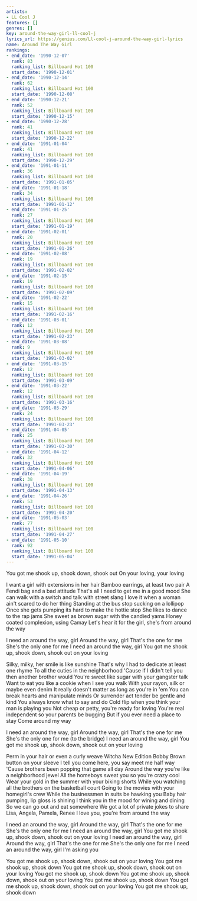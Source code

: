```yaml
---
artists:
- LL Cool J
features: []
genres: []
key: around-the-way-girl-ll-cool-j
lyrics_url: https://genius.com/Ll-cool-j-around-the-way-girl-lyrics
name: Around The Way Girl
rankings:
- end_date: '1990-12-07'
  rank: 83
  ranking_list: Billboard Hot 100
  start_date: '1990-12-01'
- end_date: '1990-12-14'
  rank: 62
  ranking_list: Billboard Hot 100
  start_date: '1990-12-08'
- end_date: '1990-12-21'
  rank: 52
  ranking_list: Billboard Hot 100
  start_date: '1990-12-15'
- end_date: '1990-12-28'
  rank: 41
  ranking_list: Billboard Hot 100
  start_date: '1990-12-22'
- end_date: '1991-01-04'
  rank: 41
  ranking_list: Billboard Hot 100
  start_date: '1990-12-29'
- end_date: '1991-01-11'
  rank: 36
  ranking_list: Billboard Hot 100
  start_date: '1991-01-05'
- end_date: '1991-01-18'
  rank: 34
  ranking_list: Billboard Hot 100
  start_date: '1991-01-12'
- end_date: '1991-01-25'
  rank: 27
  ranking_list: Billboard Hot 100
  start_date: '1991-01-19'
- end_date: '1991-02-01'
  rank: 20
  ranking_list: Billboard Hot 100
  start_date: '1991-01-26'
- end_date: '1991-02-08'
  rank: 19
  ranking_list: Billboard Hot 100
  start_date: '1991-02-02'
- end_date: '1991-02-15'
  rank: 19
  ranking_list: Billboard Hot 100
  start_date: '1991-02-09'
- end_date: '1991-02-22'
  rank: 15
  ranking_list: Billboard Hot 100
  start_date: '1991-02-16'
- end_date: '1991-03-01'
  rank: 12
  ranking_list: Billboard Hot 100
  start_date: '1991-02-23'
- end_date: '1991-03-08'
  rank: 9
  ranking_list: Billboard Hot 100
  start_date: '1991-03-02'
- end_date: '1991-03-15'
  rank: 12
  ranking_list: Billboard Hot 100
  start_date: '1991-03-09'
- end_date: '1991-03-22'
  rank: 12
  ranking_list: Billboard Hot 100
  start_date: '1991-03-16'
- end_date: '1991-03-29'
  rank: 24
  ranking_list: Billboard Hot 100
  start_date: '1991-03-23'
- end_date: '1991-04-05'
  rank: 25
  ranking_list: Billboard Hot 100
  start_date: '1991-03-30'
- end_date: '1991-04-12'
  rank: 32
  ranking_list: Billboard Hot 100
  start_date: '1991-04-06'
- end_date: '1991-04-19'
  rank: 38
  ranking_list: Billboard Hot 100
  start_date: '1991-04-13'
- end_date: '1991-04-26'
  rank: 53
  ranking_list: Billboard Hot 100
  start_date: '1991-04-20'
- end_date: '1991-05-03'
  rank: 77
  ranking_list: Billboard Hot 100
  start_date: '1991-04-27'
- end_date: '1991-05-10'
  rank: 92
  ranking_list: Billboard Hot 100
  start_date: '1991-05-04'
---
```

You got me shook up, shook down, shook out
On your loving, your loving


I want a girl with extensions in her hair
Bamboo earrings, at least two pair
A Fendi bag and a bad attitude
That's all I need to get me in a good mood
She can walk with a switch and talk with street slang
I love it when a woman ain't scared to do her thing
Standing at the bus stop sucking on a lollipop
Once she gets pumping its hard to make the hottie stop
She likes to dance to the rap jams
She sweet as brown sugar with the candied yams
Honey coated complexion, using Camay
Let's hear it for the girl, she's from around the way


I need an around the way, girl
Around the way, girl
That's the one for me
She's the only one for me
I need an around the way, girl
You got me shook up, shook down, shook out on your loving


Silky, milky, her smile is like sunshine
That's why I had to dedicate at least one rhyme
To all the cuties in the neighborhood
'Cause if I didn't tell you then another brother would
You're sweet like sugar with your gangster talk
Want to eat you like a cookie when I see you walk
With your rayon, silk or maybe even denim
It really doesn't matter as long as you're in 'em
You can break hearts and manipulate minds
Or surrender act tender be gentle and kind
You always know what to say and do
Cold flip when you think your man is playing you
Not cheap or petty, you're ready for loving
You're real independent so your parents be bugging
But if you ever need a place to stay
Come around my way


I need an around the way, girl
Around the way, girl
That's the one for me
She's the only one for me (to the bridge)
I need an around the way, girl
You got me shook up, shook down, shook out on your loving


Perm in your hair or even a curly weave
Witcha New Edition Bobby Brown button on your sleeve
I tell you come here, you say meet me half way
'Cause brothers been popping that game all day
Around the way you're like a neighborhood jewel
All the homeboys sweat you so you're crazy cool
Wear your gold in the summer with your biking shorts
While you watching all the brothers on the basketball court
Going to the movies with your homegirl's crew
While the businessmen in suits be hawking you
Baby hair pumping, lip gloss is shining
I think you in the mood for wining and dining
So we can go out and eat somewhere
We got a lot of private jokes to share
Lisa, Angela, Pamela, Renee
I love you, you're from around the way


I need an around the way, girl
Around the way, girl
That's the one for me
She's the only one for me
I need an around the way, girl
You got me shook up, shook down, shook out on your loving
I need an around the way, girl
Around the way, girl
That's the one for me
She's the only one for me
I need an around the way, girl
I'm asking you


You got me shook up, shook down, shook out on your loving
You got me shook up, shook down
You got me shook up, shook down, shook out on your loving
You got me shook up, shook down
You got me shook up, shook down, shook out on your loving
You got me shook up, shook down
You got me shook up, shook down, shook out on your loving
You got me shook up, shook down
